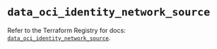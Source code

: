 # `data_oci_identity_network_source`

Refer to the Terraform Registry for docs: [`data_oci_identity_network_source`](https://registry.terraform.io/providers/oracle/oci/6.18.0/docs/data-sources/identity_network_source).
